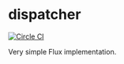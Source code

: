 # dispatcher

[![Circle CI](https://circleci.com/gh/vacuumlabs/immutable-utils.svg?style=svg)](https://circleci.com/gh/vacuumlabs/dispatcher)

Very simple Flux implementation.
